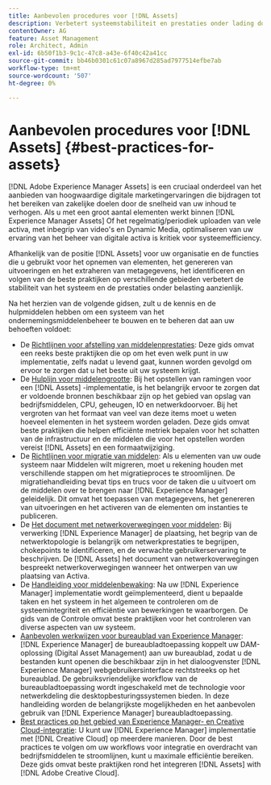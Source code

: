 ```yaml
---
title: Aanbevolen procedures voor [!DNL Assets]
description: Verbetert systeemstabiliteit en prestaties onder lading door beste praktijken te identificeren en te volgen die van uw plaatsing en configuratie afhangen.
contentOwner: AG
feature: Asset Management
role: Architect, Admin
exl-id: 6b50f1b3-9c1c-47c8-a43e-6f40c42a41cc
source-git-commit: bb46b0301c61c07a8967d285ad7977514efbe7ab
workflow-type: tm+mt
source-wordcount: '507'
ht-degree: 0%

---
```


# Aanbevolen procedures voor [!DNL Assets] {#best-practices-for-assets}

[!DNL Adobe Experience Manager Assets] is een cruciaal onderdeel van het aanbieden van hoogwaardige digitale marketingervaringen die bijdragen tot het bereiken van zakelijke doelen door de snelheid van uw inhoud te verhogen. Als u met een groot aantal elementen werkt binnen [!DNL Experience Manager Assets] Of het regelmatig/periodiek uploaden van vele activa, met inbegrip van video&#39;s en Dynamic Media, optimaliseren van uw ervaring van het beheer van digitale activa is kritiek voor systeemefficiency.

Afhankelijk van de positie [!DNL Assets] voor uw organisatie en de functies die u gebruikt voor het opnemen van elementen, het genereren van uitvoeringen en het extraheren van metagegevens, het identificeren en volgen van de beste praktijken op verschillende gebieden verbetert de stabiliteit van het systeem en de prestaties onder belasting aanzienlijk.

Na het herzien van de volgende gidsen, zult u de kennis en de hulpmiddelen hebben om een systeem van het ondernemingsmiddelenbeheer te bouwen en te beheren dat aan uw behoeften voldoet:

* De [Richtlijnen voor afstelling van middelenprestaties](/help/assets/performance-tuning-guidelines.md): Deze gids omvat een reeks beste praktijken die op om het even welk punt in uw implementatie, zelfs nadat u levend gaat, kunnen worden gevolgd om ervoor te zorgen dat u het beste uit uw systeem krijgt.
* De [Hulplijn voor middelengrootte](/help/assets/assets-sizing-guide.md): Bij het opstellen van ramingen voor een [!DNL Assets] -implementatie, is het belangrijk ervoor te zorgen dat er voldoende bronnen beschikbaar zijn op het gebied van opslag van bedrijfsmiddelen, CPU, geheugen, IO en netwerkdoorvoer. Bij het vergroten van het formaat van veel van deze items moet u weten hoeveel elementen in het systeem worden geladen. Deze gids omvat beste praktijken die helpen efficiënte metriek bepalen voor het schatten van de infrastructuur en de middelen die voor het opstellen worden vereist [!DNL Assets] en een formaatwijziging.
* De [Richtlijnen voor migratie van middelen](/help/assets/assets-migration-guide.md): Als u elementen van uw oude systeem naar Middelen wilt migreren, moet u rekening houden met verschillende stappen om het migratieproces te stroomlijnen. De migratiehandleiding bevat tips en trucs voor de taken die u uitvoert om de middelen over te brengen naar [!DNL Experience Manager] geleidelijk. Dit omvat het toepassen van metagegevens, het genereren van uitvoeringen en het activeren van de elementen om instanties te publiceren.
* De [Het document met netwerkoverwegingen voor middelen](/help/assets/assets-network-considerations.md): Bij verwerking [!DNL Experience Manager] de plaatsing, het begrip van de netwerktopologie is belangrijk om netwerkprestaties te begrijpen, chokepoints te identificeren, en de verwachte gebruikerservaring te beschrijven. De [!DNL Assets] het document van netwerkoverwegingen bespreekt netwerkoverwegingen wanneer het ontwerpen van uw plaatsing van Activa.
* De [Handleiding voor middelenbewaking](/help/assets/assets-monitoring-best-practices.md): Na uw [!DNL Experience Manager] implementatie wordt geïmplementeerd, dient u bepaalde taken en het systeem in het algemeen te controleren om de systeemintegriteit en efficiëntie van bewerkingen te waarborgen. De gids van de Controle omvat beste praktijken voor het controleren van diverse aspecten van uw systeem.
* [Aanbevolen werkwijzen voor bureaublad van Experience Manager](https://experienceleague.adobe.com/docs/experience-manager-desktop-app/using/introduction.html): [!DNL Experience Manager] de bureaubladtoepassing koppelt uw DAM-oplossing (Digital Asset Management) aan uw bureaublad, zodat u de bestanden kunt openen die beschikbaar zijn in het dialoogvenster [!DNL Experience Manager] webgebruikersinterface rechtstreeks op het bureaublad. De gebruiksvriendelijke workflow van de bureaubladtoepassing wordt ingeschakeld met de technologie voor netwerkdeling die desktopbesturingssystemen bieden. In deze handleiding worden de belangrijkste mogelijkheden en het aanbevolen gebruik van [!DNL Experience Manager] bureaubladtoepassing.
* [Best practices op het gebied van Experience Manager- en Creative Cloud-integratie](/help/assets/aem-cc-integration-best-practices.md): U kunt uw [!DNL Experience Manager] implementatie met [!DNL Creative Cloud] op meerdere manieren. Door de best practices te volgen om uw workflows voor integratie en overdracht van bedrijfsmiddelen te stroomlijnen, kunt u maximale efficiëntie bereiken. Deze gids omvat beste praktijken rond het integreren [!DNL Assets] with [!DNL Adobe Creative Cloud].
